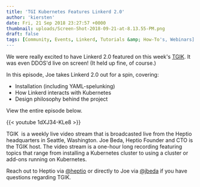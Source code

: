 ```yaml
---
title: 'TGI Kubernetes Features Linkerd 2.0'
author: 'kiersten'
date: Fri, 21 Sep 2018 23:27:57 +0000
thumbnail: uploads/Screen-Shot-2018-09-21-at-8.13.55-PM.png
draft: false
tags: [Community, Events, Linkerd, Tutorials &amp; How-To's, Webinars]
---
```


We were really excited to have Linkerd 2.0 featured on this
week's [TGIK](https://www.youtube.com/channel/UCjQU5ZI2mHswy7OOsii_URg). It was
even DDOS'd live on screen! (It held up fine, of course.)

In this episode, Joe takes Linkerd 2.0 out for a spin, covering:

- Installation (including YAML-spelunking)
- How Linkerd interacts with Kubernetes
- Design philosophy behind the project

View the entire episode below.

{{< youtube 1dXJ34-KLe8 >}}

TGIK  is a weekly live video stream that is broadcasted live from the Heptio
headquarters in Seattle, Washington. Joe Beda, Heptio Founder and CTO is the
TGIK host. The video stream is a one-hour long recording featuring topics that
range from installing a Kubernetes cluster to using a cluster or add-ons running
on Kubernetes.

Reach out to Heptio via [@heptio](https://twitter.com/heptio) or directly to Joe
via [@jbeda](https://twitter.com/jbeda) if you have questions regarding TGIK.
